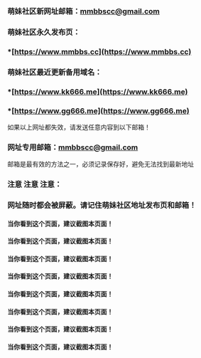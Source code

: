 ### 萌妹社区新网址邮箱：mmbbscc@gmail.com

### 萌妹社区永久发布页：
### *[https://www.mmbbs.cc](https://www.mmbbs.cc)  
### 萌妹社区最近更新备用域名：
### *[https://www.kk666.me](https://www.kk666.me)  
### *[https://www.gg666.me](https://www.gg666.me) 

如果以上网址都失效，请发送任意内容到以下邮箱！

### 网址专用邮箱：mmbbscc@gmail.com

邮箱是最有效的方法之一，必须记录保存好，避免无法找到最新地址



### 注意 注意 注意：
### 网址随时都会被屏蔽。请记住萌妹社区地址发布页和邮箱！
#### 当你看到这个页面，建议截图本页面！ 
#### 当你看到这个页面，建议截图本页面！ 
#### 当你看到这个页面，建议截图本页面！ 
#### 当你看到这个页面，建议截图本页面！ 
#### 当你看到这个页面，建议截图本页面！ 
#### 当你看到这个页面，建议截图本页面！ 
#### 当你看到这个页面，建议截图本页面！ 
#### 当你看到这个页面，建议截图本页面！ 

